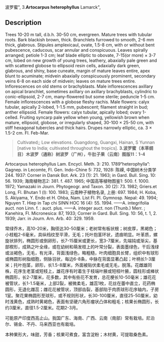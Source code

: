 波罗蜜",
3.**Artocarpus heterophyllus** Lamarck",

## Description
Trees 10-20 m tall, d.b.h. 30-50 cm, evergreen. Mature trees with tubular roots. Bark blackish brown, thick. Branchlets furrowed to smooth, 2-6 mm thick, glabrous. Stipules amplexicaul, ovate, 1.5-8 cm, with or without bent pubescence, caducous, scar annular and conspicuous. Leaves spirally arranged; petiole 1-3 cm; leaf blade elliptic to obovate, 7-15(or more) × 3-7 cm, lobed on new growth of young trees, leathery, abaxially pale green and with scattered globose to ellipsoid resin cells, adaxially dark green, glabrous, and shiny, base cuneate, margin of mature leaves entire, apex blunt to acuminate; midvein abaxially conspicuously prominent, secondary veins 6-8 on each side of midvein; leaves on mature trees entire. Inflorescences on old stems or brachyblasts. Male inflorescences axillary on apical branchlet, sometimes axillary on axillary brachyblasts, cylindric to conic-ellipsoid, 2-7 cm, many-flowered but some sterile; peduncle 1-5 cm. Female inflorescences with a globose fleshy rachis. Male flowers: calyx tubular, apically 2-lobed, 1-1.5 mm, pubescent; filament straight in bud; anther ellipsoid. Female flowers: calyx tubular, apically lobed; ovary 1-celled. Fruiting syncarp pale yellow when young, yellowish brown when mature, ellipsoid, globose, or irregularly shaped, 30-100 × 25-50 cm, with stiff hexagonal tubercles and thick hairs. Drupes narrowly elliptic, ca. 3 × 1.5-2 cm. Fl. Feb-Mar.

> Cultivated;; Low elevations. Guangdong, Guangxi, Hainan, S Yunnan [native to India; cultivated throughout the tropics].
**3.波罗蜜（本草纲目）木波罗（通称）树波罗（广州），牛肚子果（云南）图版11：1-4**

Artocarpus heterophyllus Lam. Encycl. Meth. 3: 210. 1789“heterophylla”: Gagnep. in Lecomte, Fl. Gen. Indo-Chine 5: 732, 1928: 陈嵘, 中国树木分类学244. 1937: Corner in Dansk Bot. Ark. 23 (1): 21. 1963; in Gard. Bull. Sing. 10: 56. 1939; 海南植物志2: 381. f. 487. 1965; 中国高等植物图鉴1: 500. f. 1000. 1972; Yamazaki in Journ. Phytogeogr. and Taxon. 30 (2): 73. 1982; Griers.et Long, Fl. Bhutan 1 (l): 100. 1983; 云南种子植物名录, 上册: 697. 1984; H. Koba, S. Akiyama, Y. Endo et H. Ohba, Nam. List Fl. Pl. Gymnosp. Nepal: 49. 1994; Nguyen T. Hiep in Tap chi SINN HOC 16 (4): 55. 1994. ——A. integrifolia auct. non Linn. f. : auct. plus. ——A. integer auct. non (Thunb.) Merr. ; Kanehira, Fl. Micronesica: 87, 1933; Corner in Gard. Bull. Sing. 10: 56, t. 1, 2. 1939; Jarr. in Journ. Arn. Arb. 40: 329. 1959.

常绿乔木，高10-20米，胸径达30-50厘米；老树常有板状根；树皮厚，黑褐色； 小枝粗2-6毫米，具纵绉纹至平滑，无毛；托叶抱茎环状，遗痕明显。叶革质，螺旋状排列，椭圆形或倒卵形，长7-15厘米或更长，宽3-7厘米，先端钝或渐尖，基部楔形，成熟之叶全缘，或在幼树和萌发枝上的叶常分裂，表面墨绿色，干后浅绿或淡褐色，无毛，有光泽，背面浅绿色，略粗糙，叶肉细胞具长臂，组织中有球形或椭圆形树脂细胞，侧脉羽状，每边6-8条，中脉在背面显著凸起；叶柄长1-3厘米；托叶抱茎，卵形，长1.5-8厘米，外面被贴伏柔毛或无毛，脱落。花雌雄同株，花序生老茎或短枝上，雄花序有时着生于枝端叶腋或短枝叶腋，圆柱形或棒状椭圆形，长2-7厘米，花多数，其中有些花不发育，总花梗长10-50毫米；雄花花被管状，长1-1.5毫米，上部2裂，被微柔毛，雄蕊1枚，花丝在蕾中直立，花药椭圆形，无退化雌蕊；雌花花被管状，顶部齿裂，基部陷于肉质球形花序轴内，子房1室。聚花果椭圆形至球形，或不规则形状，长30-100厘米，直径25-50厘米，幼时浅黄色，成熟时黄褐色，表面有坚硬六角形瘤状凸体和粗毛；核果长椭圆形，长约3厘米，直径1.5-2厘米。花期2-3月。

可能原产印度西高止山。我国广东、海南、广西、云南（南部）常有栽培。尼泊尔、锡金、不丹、马来西亚也有栽培。

本种果形大，味甜，芳香；核果可煮食，富含淀粉；木材黄，可提取桑色素。
